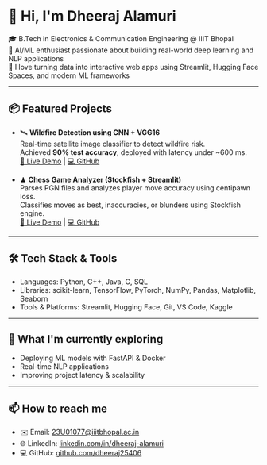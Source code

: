 # 👋 Hi, I'm Dheeraj Alamuri

🎓 B.Tech in Electronics & Communication Engineering @ IIIT Bhopal  
🤖 AI/ML enthusiast passionate about building real-world deep learning and NLP applications  
🚀 I love turning data into interactive web apps using Streamlit, Hugging Face Spaces, and modern ML frameworks

---

## 📦 Featured Projects

- 🛰 **Wildfire Detection using CNN + VGG16**  
  Real-time satellite image classifier to detect wildfire risk.  
  Achieved **90% test accuracy**, deployed with latency under ~600 ms.  
  [🔗 Live Demo](https://huggingface.co/spaces/DheerajAlamuri/wildfire-predictor) | [💻 GitHub](link)

- ♟ **Chess Game Analyzer (Stockfish + Streamlit)**  
  Parses PGN files and analyzes player move accuracy using centipawn loss.  
  Classifies moves as best, inaccuracies, or blunders using Stockfish engine.  
  [🔗 Live Demo](https://huggingface.co/spaces/DheerajAlamuri/chess-game-analyzer) | [💻 GitHub](link)

---

## 🛠 Tech Stack & Tools

- Languages: Python, C++, Java, C, SQL
- Libraries: scikit-learn, TensorFlow, PyTorch, NumPy, Pandas, Matplotlib, Seaborn
- Tools & Platforms: Streamlit, Hugging Face, Git, VS Code, Kaggle

---

## 🌱 What I'm currently exploring

- Deploying ML models with FastAPI & Docker
- Real-time NLP applications
- Improving project latency & scalability

---

## 📫 How to reach me

- ✉️ Email: [23U01077@iiitbhopal.ac.in](mailto:23U01077@iiitbhopal.ac.in)
- 🌐 LinkedIn: [linkedin.com/in/dheeraj-alamuri](https://linkedin.com/in/dheeraj-alamuri)
- 💻 GitHub: [github.com/dheeraj25406](https://github.com/dheeraj25406)
